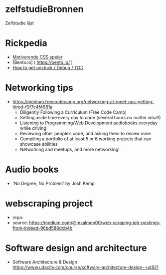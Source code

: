 # zelfstudieBronnen
Zelfstudie lijst

# Rickpedia 
 * [Motiverende CSS speler](https://www.codementor.io/learn-programming/how-to-become-a-developer-resources )
 * [Bento.io] ( https://bento.io/ )
 * [How to get unstuck / Debug / TDD ](https://codewithoutrules.com/2016/12/08/how-not-to-get-stuck/)
 
 
 # Networking tips 
 * https://medium.freecodecamp.org/networking-at-meet-ups-getting-hired-f0f7c4f4681a 
   - Diligently Following a Curriculum (Free Code Camp)
   - Setting aside time every day to code (several hours no matter what!)
   - Listening to Programming/Web Development audiobooks everyday while driving
   - Reviewing other people’s code, and asking them to review mine
   - Compiling a portfolio of at least 5 or 6 working projects that can showcase abilities
   - Networking and meetups, and more networking!



# Audio books
* 'No Degree, No Problem' by Josh Kemp

# webscraping project
* repo: 
* source: https://medium.com/@msalmon00/web-scraping-job-postings-from-indeed-96bd588dcb4b 

 # Software design and architecture
 * Software Architecture & Design https://www.udacity.com/course/software-architecture-design--ud821
